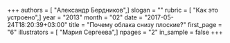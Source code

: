 +++
authors = [ "Александр Бердников",]
slogan = ""
rubric = [ "Как это устроено",]
year = "2013"
month = "02"
date = "2017-05-24T18:20:39+03:00"
title = "Почему облака снизу плоские?"
first_page = "6"
illustrators = [ "Мария Сергеева",]
npages = "2"
in_sample = false
+++
